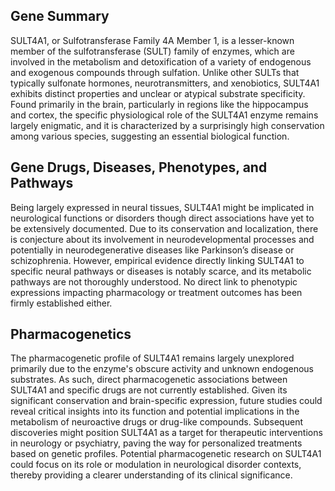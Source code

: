 ## Gene Summary
SULT4A1, or Sulfotransferase Family 4A Member 1, is a lesser-known member of the sulfotransferase (SULT) family of enzymes, which are involved in the metabolism and detoxification of a variety of endogenous and exogenous compounds through sulfation. Unlike other SULTs that typically sulfonate hormones, neurotransmitters, and xenobiotics, SULT4A1 exhibits distinct properties and unclear or atypical substrate specificity. Found primarily in the brain, particularly in regions like the hippocampus and cortex, the specific physiological role of the SULT4A1 enzyme remains largely enigmatic, and it is characterized by a surprisingly high conservation among various species, suggesting an essential biological function.

## Gene Drugs, Diseases, Phenotypes, and Pathways
Being largely expressed in neural tissues, SULT4A1 might be implicated in neurological functions or disorders though direct associations have yet to be extensively documented. Due to its conservation and localization, there is conjecture about its involvement in neurodevelopmental processes and potentially in neurodegenerative diseases like Parkinson’s disease or schizophrenia. However, empirical evidence directly linking SULT4A1 to specific neural pathways or diseases is notably scarce, and its metabolic pathways are not thoroughly understood. No direct link to phenotypic expressions impacting pharmacology or treatment outcomes has been firmly established either.

## Pharmacogenetics
The pharmacogenetic profile of SULT4A1 remains largely unexplored primarily due to the enzyme's obscure activity and unknown endogenous substrates. As such, direct pharmacogenetic associations between SULT4A1 and specific drugs are not currently established. Given its significant conservation and brain-specific expression, future studies could reveal critical insights into its function and potential implications in the metabolism of neuroactive drugs or drug-like compounds. Subsequent discoveries might position SULT4A1 as a target for therapeutic interventions in neurology or psychiatry, paving the way for personalized treatments based on genetic profiles. Potential pharmacogenetic research on SULT4A1 could focus on its role or modulation in neurological disorder contexts, thereby providing a clearer understanding of its clinical significance.